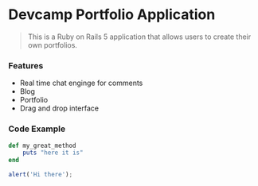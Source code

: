 # Devcamp Portfolio Application

> This is a Ruby on Rails 5 application that allows users to create their own portfolios.

### Features

- Real time chat enginge for comments
- Blog
- Portfolio
- Drag and drop interface

### Code Example

```ruby
def my_great_method
	puts "here it is"
end
```

```javascript
alert('Hi there');
```
